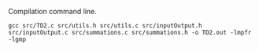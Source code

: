 
Compilation command line.

```
gcc src/TD2.c src/utils.h src/utils.c src/inputOutput.h src/inputOutput.c src/summations.c src/summations.h -o TD2.out -lmpfr -lgmp
```
